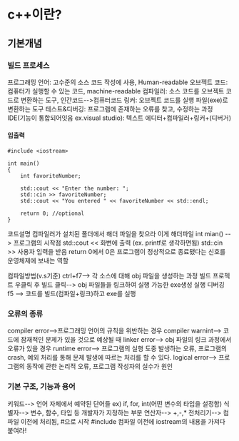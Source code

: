 # c++이란?
## 기본개념
### 빌드 프로세스
프로그래밍 언어: 고수준의 소스 코드 작성에 사용, Human-readable
오브젝트 코드: 컴퓨터가 실행할 수 있는 코드, machine-readable
컴파일러: 소스 코드를 오브젝트 코드로 변환하는 도구, 인간코드-->컴퓨터코드
링커: 오브젝트 코드를 실행 파일(exe)로 변환하는 도구
테스트&디버깅: 프로그램에 존재하는 오류를 찾고, 수정하는 과정
IDE(기능이 통합되어잇음 ex.visual studio): 텍스트 에디터+컴파일러+링커+(디버거)
#### 입출력
    #include <iostream>

    int main()
    {
        int favoriteNumber;

        std::cout << "Enter the number: ";
        std::cin >> favoriteNumber;
        std::cout << "You entered " << favoriteNumber << std::endl;

        return 0; //optional
    }
코드설명
컴파일러가 설치된 폴더에서 해더 파일을 찾으라  <iostream> 이게 해더파일
int mian() --> 프로그램의 시작점
std::cout <<  화변에 출력 (ex. printf로 생각하면됨)
std::cin >>  사용자 입력을 받음
return 0에서 0은 프로그램이 정상적으로 종료됐다는 신호를 운영체제에 보내는 역할

컴파일방법(v.s기준) ctrl+f7--> 각 소스에 대해 obj 파일을 생성하는 과정
빌드 프로젝트 우클릭 후 빌드 클릭--> obj 파일들을 링크하여 실행 가능한 exe생성
실행 디버깅 f5 --> 코드를 빌드(컴파일+링크)하고 exe를 실행
### 오류의 종류
compiler error-->프로그래밍 언어의 규칙을 위반하는 경우
compiler warnint--> 코드에 잠재적인 문제가 있을 것으로 예상될 때
linker error--> obj 파일의 링크 과정에서 오류가 있을 경우
runtime error--> 프로그램의 실행 도중 발생하는 오류, 프로그램의 crash, 예외 처리를 통해 문제 발생에 따르는 처리를 할 수 있다.
logical error--> 프로그램의 동작에 관한 논리적 오류, 프로그램 작성자의 실수가 원인
### 기본 구조, 기능과 용어
키워드--> 언어 자체에서 예약된 단어들 ex) if, for, int(어떤 변수의 타입을 설정함)
식별자--> 변수, 함수, 타입 등 개발자가 지정하는 부분
연산자--> +,-,* 
전처리기--> 컴파일 이전에 처리됨, #으로 시작
    #include <iostream>
컴파일 이전에 iostream의 내용을 가져다 붙여라!
